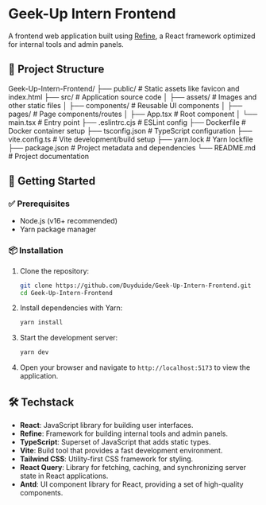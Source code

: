 # Geek-Up Intern Frontend

A frontend web application built using [Refine](https://refine.dev/), a React framework optimized for internal tools and admin panels.

## 📁 Project Structure

Geek-Up-Intern-Frontend/
├── public/ # Static assets like favicon and index.html
├── src/ # Application source code
│ ├── assets/ # Images and other static files
│ ├── components/ # Reusable UI components
│ ├── pages/ # Page components/routes
│ ├── App.tsx # Root component
│ └── main.tsx # Entry point
├── .eslintrc.cjs # ESLint config
├── Dockerfile # Docker container setup
├── tsconfig.json # TypeScript configuration
├── vite.config.ts # Vite development/build setup
├── yarn.lock # Yarn lockfile
├── package.json # Project metadata and dependencies
└── README.md # Project documentation
## 🚀 Getting Started

### ✅ Prerequisites

- Node.js (v16+ recommended)
- Yarn package manager

### 📦 Installation

1. Clone the repository:

   ```bash
   git clone https://github.com/Duyduide/Geek-Up-Intern-Frontend.git
   cd Geek-Up-Intern-Frontend
    ```

2. Install dependencies with Yarn:
    ```bash
    yarn install
    ```
3. Start the development server:
    ```bash
    yarn dev
    ```
4. Open your browser and navigate to `http://localhost:5173` to view the application.

## 🛠️ Techstack
- **React**: JavaScript library for building user interfaces.
- **Refine**: Framework for building internal tools and admin panels.
- **TypeScript**: Superset of JavaScript that adds static types.
- **Vite**: Build tool that provides a fast development environment.
- **Tailwind CSS**: Utility-first CSS framework for styling.
- **React Query**: Library for fetching, caching, and synchronizing server state in React applications.
- **Antd**: UI component library for React, providing a set of high-quality components.